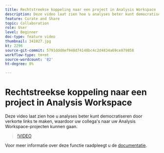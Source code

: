```yaml
---
title: Rechtstreekse koppeling naar een project in Analysis Workspace
description: Deze video laat zien hoe u analyses beter kunt democratiseren door verkorte links te maken, waardoor uw collega's naar uw Analysis Workspace-projecten kunnen gaan.
feature: Curate and Share
topic: Collaboration
role: User
level: Beginner
doc-type: feature video
thumbnail: 341027.jpg
kt: 2296
source-git-commit: 5791ddd8ef948d74148bc4c2d4834a69ce879858
workflow-type: tm+mt
source-wordcount: '82'
ht-degree: 0%

---
```


# Rechtstreekse koppeling naar een project in Analysis Workspace

Deze video laat zien hoe u analyses beter kunt democratiseren door verkorte links te maken, waardoor uw collega&#39;s naar uw Analysis Workspace-projecten kunnen gaan.

>[!VIDEO](https://video.tv.adobe.com/v/341027/?quality=12&learn=on)

Voor meer informatie over deze functie raadpleegt u de [documentatie](https://experienceleague.adobe.com/docs/analytics/analyze/analysis-workspace/curate-share/shareable-links.html?lang=en).

